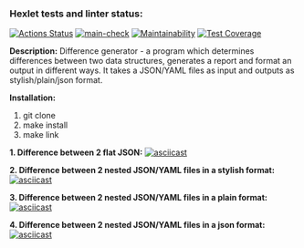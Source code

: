 ### Hexlet tests and linter status:

[![Actions Status](https://github.com/MaxSmirnov01/frontend-project-46/workflows/hexlet-check/badge.svg)](https://github.com/MaxSmirnov01/frontend-project-46/actions) [![main-check](https://github.com/MaxSmirnov01/frontend-project-46/actions/workflows/main-check.yml/badge.svg)](https://github.com/MaxSmirnov01/frontend-project-46/actions/workflows/main-check.yml) [![Maintainability](https://api.codeclimate.com/v1/badges/cbe653de427bb471412f/maintainability)](https://codeclimate.com/github/MaxSmirnov01/frontend-project-46/maintainability) [![Test Coverage](https://api.codeclimate.com/v1/badges/cbe653de427bb471412f/test_coverage)](https://codeclimate.com/github/MaxSmirnov01/frontend-project-46/test_coverage)

**Description:**
Difference generator - a program which determines differences between two data structures, generates a report and format an output in different ways. It takes a JSON/YAML files as input and outputs as stylish/plain/json format.

**Installation:**

1. git clone
2. make install
3. make link

**1. Difference between 2 flat JSON:**
[![asciicast](https://asciinema.org/a/Sjt3qkadVh6msg8TKxUq8xhl6.svg)](https://asciinema.org/a/Sjt3qkadVh6msg8TKxUq8xhl6)

**2. Difference between 2 nested JSON/YAML files in a stylish format:**
[![asciicast](https://asciinema.org/a/XwvWra0SdEC7aVqAOTJ6cJcrl.svg)](https://asciinema.org/a/XwvWra0SdEC7aVqAOTJ6cJcrl)

**3. Difference between 2 nested JSON/YAML files in a plain format:**
[![asciicast](https://asciinema.org/a/M7XqPO97JpJSsvwQFzBaIjlcD.svg)](https://asciinema.org/a/M7XqPO97JpJSsvwQFzBaIjlcD)

**4. Difference between 2 nested JSON/YAML files in a json format:**
[![asciicast](https://asciinema.org/a/u806b9pb7w0QIeNXQy9rarnOm.svg)](https://asciinema.org/a/u806b9pb7w0QIeNXQy9rarnOm)
